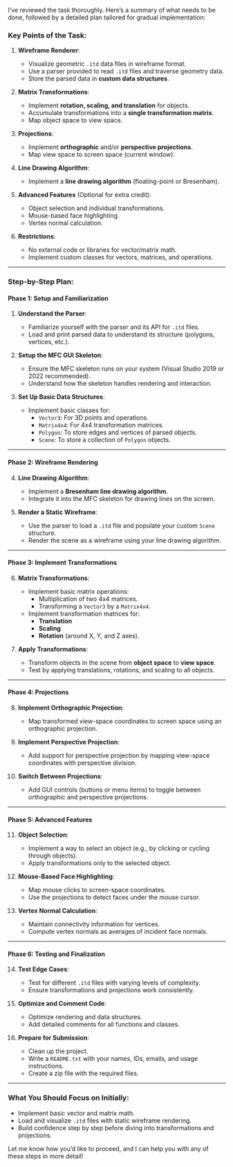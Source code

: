 I’ve reviewed the task thoroughly. Here’s a summary of what needs to be done, followed by a detailed plan tailored for gradual implementation:

### **Key Points of the Task:**
1. **Wireframe Renderer**:
   - Visualize geometric `.itd` data files in wireframe format.
   - Use a parser provided to read `.itd` files and traverse geometry data.
   - Store the parsed data in **custom data structures**.

2. **Matrix Transformations**:
   - Implement **rotation, scaling, and translation** for objects.
   - Accumulate transformations into a **single transformation matrix**.
   - Map object space to view space.

3. **Projections**:
   - Implement **orthographic** and/or **perspective projections**.
   - Map view space to screen space (current window).

4. **Line Drawing Algorithm**:
   - Implement a **line drawing algorithm** (floating-point or Bresenham).

5. **Advanced Features** (Optional for extra credit):
   - Object selection and individual transformations.
   - Mouse-based face highlighting.
   - Vertex normal calculation.

6. **Restrictions**:
   - No external code or libraries for vector/matrix math.
   - Implement custom classes for vectors, matrices, and operations.

---

### **Step-by-Step Plan**:

#### **Phase 1: Setup and Familiarization**
1. **Understand the Parser**:
   - Familiarize yourself with the parser and its API for `.itd` files.
   - Load and print parsed data to understand its structure (polygons, vertices, etc.).

2. **Setup the MFC GUI Skeleton**:
   - Ensure the MFC skeleton runs on your system (Visual Studio 2019 or 2022 recommended).
   - Understand how the skeleton handles rendering and interaction.

3. **Set Up Basic Data Structures**:
   - Implement basic classes for:
     - `Vector3`: For 3D points and operations.
     - `Matrix4x4`: For 4x4 transformation matrices.
     - `Polygon`: To store edges and vertices of parsed objects.
     - `Scene`: To store a collection of `Polygon` objects.

---

#### **Phase 2: Wireframe Rendering**
4. **Line Drawing Algorithm**:
   - Implement a **Bresenham line drawing algorithm**.
   - Integrate it into the MFC skeleton for drawing lines on the screen.

5. **Render a Static Wireframe**:
   - Use the parser to load a `.itd` file and populate your custom `Scene` structure.
   - Render the scene as a wireframe using your line drawing algorithm.

---

#### **Phase 3: Implement Transformations**
6. **Matrix Transformations**:
   - Implement basic matrix operations:
     - Multiplication of two 4x4 matrices.
     - Transforming a `Vector3` by a `Matrix4x4`.
   - Implement transformation matrices for:
     - **Translation**
     - **Scaling**
     - **Rotation** (around X, Y, and Z axes).

7. **Apply Transformations**:
   - Transform objects in the scene from **object space** to **view space**.
   - Test by applying translations, rotations, and scaling to all objects.

---

#### **Phase 4: Projections**
8. **Implement Orthographic Projection**:
   - Map transformed view-space coordinates to screen space using an orthographic projection.

9. **Implement Perspective Projection**:
   - Add support for perspective projection by mapping view-space coordinates with perspective division.

10. **Switch Between Projections**:
    - Add GUI controls (buttons or menu items) to toggle between orthographic and perspective projections.

---

#### **Phase 5: Advanced Features**
11. **Object Selection**:
    - Implement a way to select an object (e.g., by clicking or cycling through objects).
    - Apply transformations only to the selected object.

12. **Mouse-Based Face Highlighting**:
    - Map mouse clicks to screen-space coordinates.
    - Use the projections to detect faces under the mouse cursor.

13. **Vertex Normal Calculation**:
    - Maintain connectivity information for vertices.
    - Compute vertex normals as averages of incident face normals.

---

#### **Phase 6: Testing and Finalization**
14. **Test Edge Cases**:
    - Test for different `.itd` files with varying levels of complexity.
    - Ensure transformations and projections work consistently.

15. **Optimize and Comment Code**:
    - Optimize rendering and data structures.
    - Add detailed comments for all functions and classes.

16. **Prepare for Submission**:
    - Clean up the project.
    - Write a `README.txt` with your names, IDs, emails, and usage instructions.
    - Create a zip file with the required files.

---

### **What You Should Focus on Initially**:
- Implement basic vector and matrix math.
- Load and visualize `.itd` files with static wireframe rendering.
- Build confidence step by step before diving into transformations and projections.

Let me know how you’d like to proceed, and I can help you with any of these steps in more detail!